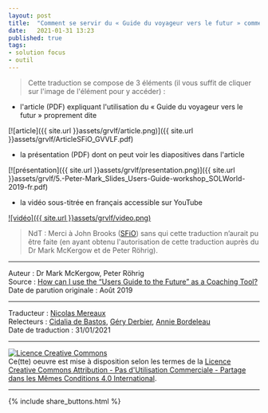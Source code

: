 ```yaml
---
layout: post
title:  "Comment se servir du « Guide du voyageur vers le futur » comme outil de coaching"
date:   2021-01-31 13:23
published: true
tags:
- solution focus
- outil
---
```


> Cette traduction se compose de 3 éléments (il vous suffit de cliquer sur l'image de l'élément pour y accéder) :

* l'article (PDF) expliquant l'utilisation du « Guide du voyageur vers le futur » proprement dite  

[![article]({{ site.url }}assets/grvlf/article.png)]({{ site.url }}assets/grvlf/ArticleSFiO_GVVLF.pdf)

* la présentation (PDF) dont on peut voir les diapositives dans l'article  

[![présentation]({{ site.url }}assets/grvlf/presentation.png)]({{ site.url }}assets/grvlf/5.-Peter-Mark_Slides_Users-Guide-workshop_SOLWorld-2019-fr.pdf)

* la vidéo sous-titrée en français accessible sur YouTube  

[![vidéo]({{ site.url }}assets/grvlf/video.png)](https://www.youtube.com/watch?v=wAaOWOPCB2Y&feature=emb_logo&hl=es&cc_lang_pref=fr?cc_load_policy)

> NdT : Merci à John Brooks ([SFiO](https://www.sfio.org/about/our-board-team/)) sans qui cette traduction n’aurait pu être faite (en ayant obtenu l'autorisation de cette traduction auprès du Dr Mark McKergow et de Peter Röhrig).  

---
Auteur : Dr Mark McKergow, Peter Röhrig  
Source : [How can I use the “Users Guide to the Future” as a Coaching Tool?](https://www.sfio.org/the-journal/interaction-vol-11-no-1-august-2019/page-5/)  
Date de parution originale : Août 2019  

---
Traducteur : [Nicolas Mereaux](http://www.les-traducteurs-agiles.org/traducteurs/)  
Relecteurs : [Cidalia de Bastos](http://www.les-traducteurs-agiles.org/traducteurs/), [Géry Derbier](https://twitter.com/Gery7), [Annie Bordeleau](https://www.linkedin.com/in/abordeleau/)  
Date de traduction : 31/01/2021  

---

<a rel="license" href="http://creativecommons.org/licenses/by-nc-sa/4.0/"><img alt="Licence Creative Commons" style="border-width:0" src="http://i.creativecommons.org/l/by-nc-sa/4.0/88x31.png" /></a><br />Ce(tte) oeuvre est mise à disposition selon les termes de la <a rel="license" href="http://creativecommons.org/licenses/by-nc-sa/4.0/">Licence Creative Commons Attribution - Pas d'Utilisation Commerciale - Partage dans les Mêmes Conditions 4.0 International</a>.

---

{% include share_buttons.html %}
